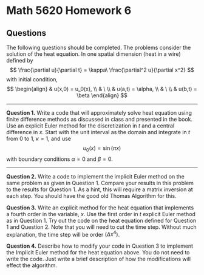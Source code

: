 # Math 5620 Homework 6

## Questions

The following questions should be completed. The
problems consider the solution of the heat equation.
In one spatial dimension (heat in a wire) defined by
$$
  \frac{\partial u}{\partial t}
     = \kappa\ \frac{\partial^2 u}{\partial x^2}
$$
with initial condition,
$$
  \begin{align}
    & u(x,0) = u_0(x), \\
    & \ \\
    & u(a,t) = \alpha, \\
    & \ \\
    & u(b,t) = \beta
  \end{align}
$$

---

**Question 1.** Write a code that will approximately solve heat equation using finite difference methods as discussed in class and presented in the book. Use an explicit Euler method for the discretization in $t$ and a central difference in $x$. Start with the unit interval as the domain and integrate in $t$ from $0$ to $1$, $\kappa=1$, and use
$$
  u_0(x) = \sin(\pi x)
$$
with boundary conditions $\alpha=0$ and $\beta=0$.

---

**Question 2.** Write a code to implement the
implicit Euler method on the same problem as given
in Question 1. Compare your results in this problem
to the results for Question 1. As a hint, this will
require a matrix inversion at each step. You should
have the good old Thomas Algorithm for this.

**Question 3.** Write an explicit method for the
heat equation that implements a fourth order in the
variable, $x$. Use the first order in $t$ explicit
Euler method as in Question 1. Try out the code on
the heat equation defined for Question 1 and
Question 2. Note that you will need to cut the time
step. Without much explanation, the time step will
be order $(\Delta x^4)$.

**Question 4.** Describe how to modify your code in
Question 3 to implement the Implicit Euler method
for the heat equation above. You do not need to
write the code. Just write a brief description of
how the modifications will effect the algorithm.
